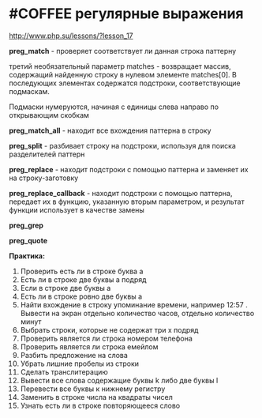 # #COFFEE регулярные выражения

http://www.php.su/lessons/?lesson_17

**preg_match** - проверяет соответствует ли данная строка паттерну 

третий необязательный параметр matches - возвращает массив, содержащий найденную строку в нулевом элементе matches[0]. В последующих элементах содержатся подстроки, соответствующие подмаскам.

Подмаски нумеруются, начиная с единицы слева направо по открывающим скобкам

**preg_match_all** - находит все вхождения паттерна в строку

**preg_split** - разбивает строку на подстроки, используя для поиска разделителей паттерн

**preg_replace** - находит подстроки с помощью паттерна и заменяет их на строку-заготовку

**preg_replace_callback** - находит подстроки с помощью паттерна, передает их в функцию, указанную вторым параметром, и результат функции использует в качестве замены

**preg_grep**

**preg_quote**


**Практика:**

1.	Проверить есть ли в строке буква а
2.	Есть ли в строке две буквы а подряд
3.	Если в строке две буквы а
4.	Есть ли в строке ровно две буквы а
5.	Найти вхождение в строку упоминание времени, например 12:57 . Вывести на экран отдельно количество часов, отдельно количество минут
6.	Выбрать строки, которые не содержат три x подряд
7.	Проверить является ли строка номером телефона
8.	Проверить является ли строка емейлом
9.	Разбить предложение на слова
10.	Убрать лишние пробелы из строки
11.	Сделать транслитерацию
12.	Вывести все слова содержащие буквы k либо две буквы l
13.	Перевести все буквы к нижнему регистру
14.	Заменить в строке числа на квадраты чисел
15.	Узнать есть ли в строке повторяющееся слово
